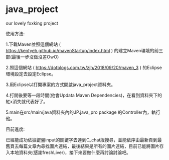 # java_project
our lovely fxxking project

使用方法:

   1.下載Maven並照這個網站 ( https://kentyeh.github.io/mavenStartup/index.html ) 的建立Maven環境的前三部(最後一步沒做沒差OwO)
   
   2.照這個網站 ( https://dotblogs.com.tw/zjh/2018/09/20/maven_3 ) 的Eclipse環境設定去設定Eclipse。
   
   3.用Eclipse以打開專案的方式開啟java_project資料夾。
   
   4.打開後要等一段時間(他會Updata Maven Dependencies)，在看到資料夾下的紅x消失就代表好了。
   
   5.main在src/main/java資料夾內的JP.java_pro package 的Controller內，執行他。
   
目前進度:

  已經能成功依據鍵盤input的關鍵字去連到C_chat版搜尋，並能依序由最新頁到最舊頁去每篇文章內尋找圖片連結，最後結果是所有的圖片連結，目前已能將圖片存入本地資料夾(感謝freshLiver)，接下來要做什麼再討論討論吧。
